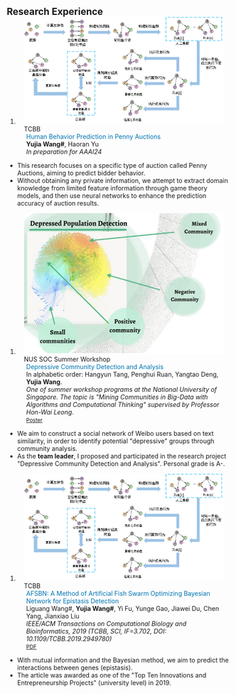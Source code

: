 <h2 id="publications" style="margin: 2px 0px -15px;">Research Experience</h2>

<div class="publications">
<ol class="bibliography">

<li>
<div class="pub-row">

  <div class="col-sm-3 abbr" style="position: relative;padding-right: 15px;padding-left: 15px;">
    <img src="assets/img/AFSBN.png" class="teaser img-fluid z-depth-1">
    <abbr class="badge">TCBB</abbr>
  </div>

  <div class="col-sm-9" style="position: relative;padding-right: 15px;padding-left: 20px;">
    <div class="title" style="color:#0073B1">Human Behavior Prediction in Penny Auctions</div>
    <div class="author"><strong>Yujia Wang#</strong>, Haoran Yu</div>
    <div class="periodical"><em>In preparation for AAAI24</em></div>
  </div>

</div>
</li>
</ol>
</div>

  - This research focuses on a specific type of auction called Penny Auctions, aiming to predict bidder behavior. 
  - Without obtaining any private information, we attempt to extract domain knowledge from limited feature information through game theory models, and then use neural networks to enhance the prediction accuracy of auction results.

<div class="publications">
<ol class="bibliography">

<li>
<div class="pub-row">

  <div class="col-sm-3 abbr" style="position: relative;padding-right: 15px;padding-left: 15px;">
    <img src="assets/img/nussoc.png" class="teaser img-fluid z-depth-1">
    <abbr class="badge">NUS SOC Summer Workshop</abbr>
  </div>

  <div class="col-sm-9" style="position: relative;padding-right: 15px;padding-left: 20px;">
    <div class="title" style="color:#0073B1">Depressive Community Detection and Analysis</div>
    <div class="author">In alphabetic order: Hangyun Tang, Penghui Ruan, Yangtao Deng, <strong>Yujia Wang</strong>. </div>
    <div class="periodical"><em>One of summer workshop programs at the National University of Singapore. The topic is "Mining Communities in Big-Data with Algorithms and Computational Thinking" supervised by Professor Hon-Wai Leong.</em></div>
    <div class="links">
      <a href="https://sws.comp.nus.edu.sg/2019/WEFiles/Image/Gallery/cd06b6bd-7acf-42a2-a018-bb36aad4c5de/5%20-%20Wm7rCwQ-2.jpg" class="btn btn-sm z-depth-0" role="button" target="_blank" style="font-size:12px;">Poster</a>
    </div>
  </div>

</div>
</li>
</ol>
</div>

  - We aim to construct a social network of Weibo users based on text similarity, in order to identify potential "depressive" groups through community analysis.
  - As the **team leader**, I proposed and participated in the research project "Depressive Community Detection and Analysis". Personal grade is A-.

<div class="publications">
<ol class="bibliography">

<li>
<div class="pub-row">

  <div class="col-sm-3 abbr" style="position: relative;padding-right: 15px;padding-left: 15px;">
    <img src="assets/img/AFSBN.png" class="teaser img-fluid z-depth-1">
    <abbr class="badge">TCBB</abbr>
  </div>

  <div class="col-sm-9" style="position: relative;padding-right: 15px;padding-left: 20px;">
    <div class="title" style="color:#0073B1">AFSBN: A Method of Artificial Fish Swarm Optimizing Bayesian Network for Epistasis Detection</div>
    <div class="author">Liguang Wang#, <strong>Yujia Wang#</strong>, Yi Fu, Yunge Gao, Jiawei Du, Chen Yang, Jianxiao Liu</div>
    <div class="periodical"><em>IEEE/ACM Transactions on Computational Biology and Bioinformatics, 2019 (TCBB, SCI, IF=3.702, DOI: 10.1109/TCBB.2019.2949780)</em></div>
    <div class="links">
      <a href="https://ieeexplore.ieee.org/document/8884123" class="btn btn-sm z-depth-0" role="button" target="_blank" style="font-size:12px;">PDF</a>
    </div>
  </div>

</div>
</li>
</ol>
</div>

  - With mutual information and the Bayesian method, we aim to predict the interactions between genes (epistasis). 
  - The article was awarded as one of the "Top Ten Innovations and Entrepreneurship Projects" (university level) in 2019.

